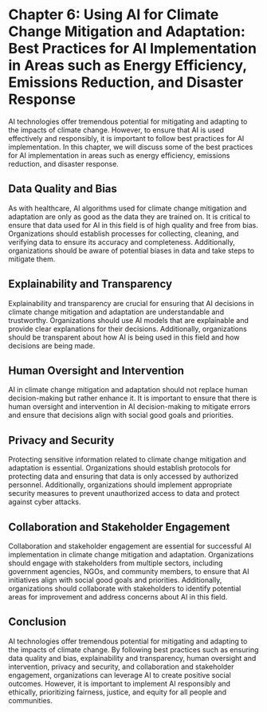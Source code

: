 Chapter 6: Using AI for Climate Change Mitigation and Adaptation: Best Practices for AI Implementation in Areas such as Energy Efficiency, Emissions Reduction, and Disaster Response
=====================================================================================================================================================================================

AI technologies offer tremendous potential for mitigating and adapting to the impacts of climate change. However, to ensure that AI is used effectively and responsibly, it is important to follow best practices for AI implementation. In this chapter, we will discuss some of the best practices for AI implementation in areas such as energy efficiency, emissions reduction, and disaster response.

Data Quality and Bias
---------------------

As with healthcare, AI algorithms used for climate change mitigation and adaptation are only as good as the data they are trained on. It is critical to ensure that data used for AI in this field is of high quality and free from bias. Organizations should establish processes for collecting, cleaning, and verifying data to ensure its accuracy and completeness. Additionally, organizations should be aware of potential biases in data and take steps to mitigate them.

Explainability and Transparency
-------------------------------

Explainability and transparency are crucial for ensuring that AI decisions in climate change mitigation and adaptation are understandable and trustworthy. Organizations should use AI models that are explainable and provide clear explanations for their decisions. Additionally, organizations should be transparent about how AI is being used in this field and how decisions are being made.

Human Oversight and Intervention
--------------------------------

AI in climate change mitigation and adaptation should not replace human decision-making but rather enhance it. It is important to ensure that there is human oversight and intervention in AI decision-making to mitigate errors and ensure that decisions align with social good goals and priorities.

Privacy and Security
--------------------

Protecting sensitive information related to climate change mitigation and adaptation is essential. Organizations should establish protocols for protecting data and ensuring that data is only accessed by authorized personnel. Additionally, organizations should implement appropriate security measures to prevent unauthorized access to data and protect against cyber attacks.

Collaboration and Stakeholder Engagement
----------------------------------------

Collaboration and stakeholder engagement are essential for successful AI implementation in climate change mitigation and adaptation. Organizations should engage with stakeholders from multiple sectors, including government agencies, NGOs, and community members, to ensure that AI initiatives align with social good goals and priorities. Additionally, organizations should collaborate with stakeholders to identify potential areas for improvement and address concerns about AI in this field.

Conclusion
----------

AI technologies offer tremendous potential for mitigating and adapting to the impacts of climate change. By following best practices such as ensuring data quality and bias, explainability and transparency, human oversight and intervention, privacy and security, and collaboration and stakeholder engagement, organizations can leverage AI to create positive social outcomes. However, it is important to implement AI responsibly and ethically, prioritizing fairness, justice, and equity for all people and communities.
